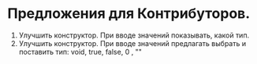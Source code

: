 # Предложения для Контрибуторов.
1. Улучшить конструктор. При вводе значений показывать, какой тип.
2. Улучшить конструктор. При вводе значений предлагать выбрать и поставить тип: void, true, false, 0 , ""
